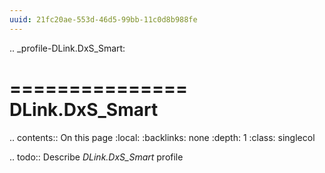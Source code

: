 ```yaml
---
uuid: 21fc20ae-553d-46d5-99bb-11c0d8b988fe
---
```

.. _profile-DLink.DxS_Smart:

===============
DLink.DxS_Smart
===============

.. contents:: On this page
    :local:
    :backlinks: none
    :depth: 1
    :class: singlecol

.. todo::
    Describe *DLink.DxS_Smart* profile


